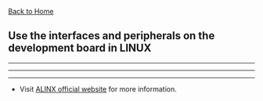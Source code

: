 [Back to Home](../)
## Use the interfaces and peripherals on the development board in LINUX
---

---
---
- Visit [ALINX official website](https://www.alinx.com) for more information.
